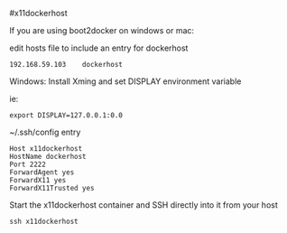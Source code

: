 #x11dockerhost

If you are using boot2docker on windows or mac:

edit hosts file to include an entry for dockerhost

    192.168.59.103    dockerhost

Windows: Install Xming and set DISPLAY environment variable

ie:

    export DISPLAY=127.0.0.1:0.0

~/.ssh/config entry

    Host x11dockerhost
    HostName dockerhost
    Port 2222
    ForwardAgent yes
    ForwardX11 yes
    ForwardX11Trusted yes

Start the x11dockerhost container and SSH directly into it from your host

    ssh x11dockerhost
